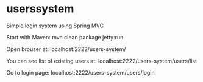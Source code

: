 # userssystem
Simple login system using Spring MVC

Start with Maven:
mvn clean package jetty:run

Open brouser at: 
localhost:2222/users-system/

You can see list of existing users at:
localhost:2222/users-system/users/list

Go to login page:
localhost:2222/users-system/users/login


